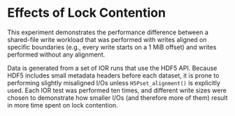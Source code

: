 Effects of Lock Contention
==========================

This experiment demonstrates the performance difference between a shared-file
write workload that was performed with writes aligned on specific boundaries
(e.g., every write starts on a 1 MiB offset) and writes performed without any
alignment.

Data is generated from a set of IOR runs that use the HDF5 API.  Because HDF5
includes small metadata headers before each dataset, it is prone to performing
slightly misaligned I/Os unless `H5Pset_alignment()` is explicitly used.  Each
IOR test was performed ten times, and different write sizes were chosen to
demonstrate how smaller I/Os (and therefore more of them) result in more time
spent on lock contention.
